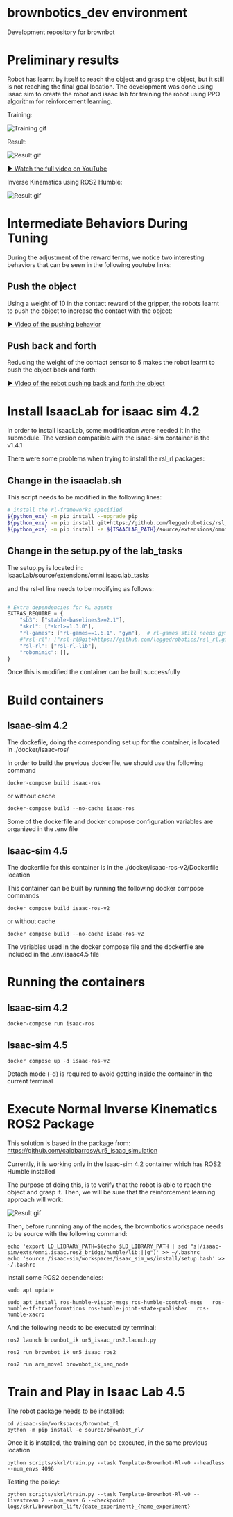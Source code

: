 # brownbotics_dev environment
Development repository for brownbot 

# Preliminary results

Robot has learnt by itself to reach the object and grasp the object, but it still is not reaching the final goal location. The development was done using isaac sim to create the robot and isaac lab for training the robot using PPO algorithm for reinforcement learning.

Training:

![Training gif](media/training.gif)

Result:

![Result gif](media/Result_0604.png)

[▶️ Watch the full video on YouTube](https://www.youtube.com/watch?v=Y8VAhJ8WY1Y)

Inverse Kinematics using ROS2 Humble:

![Result gif](media/normal_ik_seq.gif)

# Intermediate Behaviors During Tuning

During the adjustment of the reward terms, we notice two interesting behaviors that can be seen in the following youtube links: 

## Push the object

Using a weight of 10 in the contact reward of the gripper, the robots learnt to push the object to increase the contact with the object: 

[▶️ Video of the pushing behavior](https://www.youtube.com/watch?v=fsddJXXTWxI)

## Push back and forth  

Reducing the weight of the contact sensor to 5 makes the robot learnt to push the object back and forth: 

[▶️ Video of the robot pushing back and forth the object](https://youtu.be/f3k7dY1wAUk?si=bCvuTKZ2xZR0PHGU)

# Install IsaacLab for isaac sim 4.2

In order to install IsaacLab, some modification were needed it in the submodule. The version compatible with the isaac-sim container is the v1.4.1

There were some problems when trying to install the rsl_rl packages: 

## Change in the isaaclab.sh 

This script needs to be modified in the following lines: 

```sh
# install the rl-frameworks specified
${python_exe} -m pip install --upgrade pip
${python_exe} -m pip install git+https://github.com/leggedrobotics/rsl_rl.git
${python_exe} -m pip install -e ${ISAACLAB_PATH}/source/extensions/omni.isaac.lab_tasks["${framework_name}"]

```

## Change in the setup.py of the lab_tasks

The setup.py is located in: IsaacLab/source/extensions/omni.isaac.lab_tasks 

and the rsl-rl line needs to be modifying as follows:  

```python

# Extra dependencies for RL agents
EXTRAS_REQUIRE = {
    "sb3": ["stable-baselines3>=2.1"],
    "skrl": ["skrl>=1.3.0"],
    "rl-games": ["rl-games==1.6.1", "gym"],  # rl-games still needs gym :(
    #"rsl-rl": ["rsl-rl@git+https://github.com/leggedrobotics/rsl_rl.git"],
    "rsl-rl": ["rsl-rl-lib"],
    "robomimic": [],
}

```

Once this is modified the container can be built successfully

# Build containers 

## Isaac-sim 4.2

The dockefile, doing the corresponding set up for the container, is located in ./docker/isaac-ros/ 

In order to build the previous dockerfile, we should use the following command 

```
docker-compose build isaac-ros 
```

or without cache

```
docker-compose build --no-cache isaac-ros 
```

Some of the dockerfile and docker compose configuration variables are organized in the .env file 

## Isaac-sim 4.5

The dockerfile for this container is in the ./docker/isaac-ros-v2/Dockerfile location

This container can be built by running the following docker compose commands

```
docker compose build isaac-ros-v2
```

or without cache

```
docker compose build --no-cache isaac-ros-v2
```

The variables used in the docker compose file and the dockerfile are included in the .env.isaac4.5 file

# Running the containers 

## Isaac-sim 4.2

```
docker-compose run isaac-ros
```

## Isaac-sim 4.5

```
docker compose up -d isaac-ros-v2
```

Detach mode (-d) is required to avoid getting inside the container in the current terminal

# Execute Normal Inverse Kinematics ROS2 Package 

This solution is based in the package from: https://github.com/caiobarrosv/ur5_isaac_simulation 

Currently, it is working only in the Isaac-sim 4.2 container which has ROS2 Humble installed

The purpose of doing this, is to verify that the robot is able to reach the object and grasp it. Then, we will be sure that the reinforcement learning approach will work:

![Result gif](media/normal_ik_seq.gif)

Then, before runnning any of the nodes, the brownbotics workspace needs to be source with the following command: 

```
echo 'export LD_LIBRARY_PATH=$(echo $LD_LIBRARY_PATH | sed "s|/isaac-sim/exts/omni.isaac.ros2_bridge/humble/lib:||g")' >> ~/.bashrc
echo 'source /isaac-sim/workspaces/isaac_sim_ws/install/setup.bash' >> ~/.bashrc  
```

Install some ROS2 dependencies: 

```
sudo apt update

sudo apt install ros-humble-vision-msgs ros-humble-control-msgs   ros-humble-tf-transformations ros-humble-joint-state-publisher   ros-humble-xacro
```

And the following needs to be executed by terminal: 

```
ros2 launch brownbot_ik ur5_isaac_ros2.launch.py
```

```
ros2 run brownbot_ik ur5_isaac_ros2
```

```
ros2 run arm_move1 brownbot_ik_seq_node
```

# Train and Play in Isaac Lab 4.5

The robot package needs to be installed: 

```
cd /isaac-sim/workspaces/brownbot_rl
python -m pip install -e source/brownbot_rl/ 
```

Once it is installed, the training can be executed, in the same previous location 

```
python scripts/skrl/train.py --task Template-Brownbot-Rl-v0 --headless --num_envs 4096
```

Testing the policy: 

```
python scripts/skrl/train.py --task Template-Brownbot-Rl-v0 --livestream 2 --num_envs 6 --checkpoint logs/skrl/brownbot_lift/{date_experiment}_{name_experiment}
```
